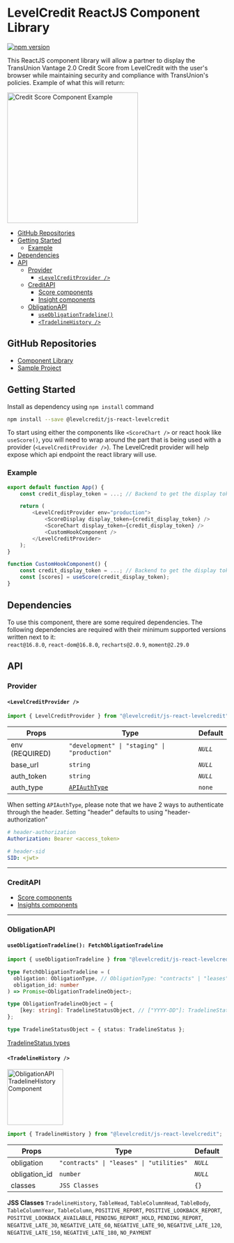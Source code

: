 # LevelCredit ReactJS Component Library

<a href="https://www.npmjs.com/package/@levelcredit/js-react-levelcredit"><img src="https://img.shields.io/npm/v/@levelcredit/js-react-levelcredit" alt="npm version"></a>

This ReactJS component library will allow a partner to display the TransUnion Vantage 2.0 Credit Score from LevelCredit with the user's browser while maintaining security and compliance with TransUnion's policies. 
Example of what this will return:

<img src="https://files.readme.io/7c5c66b-ScoreComponent.png" alt="Credit Score Component Example" width="300"/>

* [GitHub Repositories](#github-repositories)
* [Getting Started](#getting-started)
    * [Example](#example)
* [Dependencies](#dependencies)
* [API](#api)
    * [Provider](#provider)
        * [`<LevelCreditProvider />`](#levelcreditprovider-)
    * [CreditAPI](#creditapi)
        * [Score components](src/CreditAPI/score/README.md)
        * [Insight components](src/CreditAPI/insights/README.md)
    * [ObligationAPI](#obligationapi)
        * [`useObligationTradeline()`](#useobligationtradeline-fetchobligationtradeline)
        * [`<TradelineHistory />`](#tradelinehistory-)
        
## GitHub Repositories
* [Component Library](https://github.com/levelcredit/js-react-levelcredit)
* [Sample Project](https://github.com/levelcredit/js-app-component-demo)

## Getting Started

Install as dependency using `npm install` command
```sh
npm install --save @levelcredit/js-react-levelcredit
```

To start using either the components like `<ScoreChart />` or react hook like `useScore()`, you will need to wrap around the part that is being used with a provider (`<LevelCreditProvider />`). The LevelCredit provider will help expose which api endpoint the react library will use. 

### Example
```js
export default function App() {
    const credit_display_token = ...; // Backend to get the display token from CreditAPI

    return (
        <LevelCreditProvider env="production">
            <ScoreDisplay display_token={credit_display_token} />
            <ScoreChart display_token={credit_display_token} />
            <CustomHookComponent />
        </LevelCreditProvider>
    );
}

function CustomHookComponent() {
    const credit_display_token = ...; // Backend to get the display token from CreditAPI
    const [scores] = useScore(credit_display_token);
}
```

## Dependencies
To use this component, there are some required dependencies. The following dependencies are required with their minimum supported versions written next to it:  
`react@16.8.0`, `react-dom@16.8.0`, `recharts@2.0.9`, `moment@2.29.0`

## API

### Provider

#### `<LevelCreditProvider />`
```js
import { LevelCreditProvider } from "@levelcredit/js-react-levelcredit";
```

| Props | Type | Default |
|---|---|---|
| env (REQUIRED) | `"development" \| "staging" \| "production"` | *`NULL`* |
| base_url | `string` | *`NULL`* |
| auth_token | `string` | *`NULL`* |
| auth_type | [`APIAuthType`](https://github.com/levelcredit/js-lib-api/blob/main/src/types.ts#L26) | `none` |

When setting `APIAuthType`, please note that we have 2 ways to authenticate through the header. Setting "header" defaults to using "header-authorization"
```yml
# header-authorization
Authorization: Bearer <access_token>

# header-sid
SID: <jwt>
```

---

### CreditAPI
* [Score components](src/CreditAPI/score/README.md)
* [Insights components](src/CreditAPI/insights/README.md)

---

### ObligationAPI

#### `useObligationTradeline(): FetchObligationTradeline`
```js
import { useObligationTradeline } from "@levelcredit/js-react-levelcredit";
```

```ts
type FetchObligationTradeline = (
  obligation: ObligationType, // ObligationType: "contracts" | "leases" | "utilities"
  obligation_id: number
) => Promise<ObligationTradelineObject>;

type ObligationTradelineObject = {
    [key: string]: TradelineStatusObject, // ["YYYY-DD"]: TradelineStatusObject,
};

type TradelineStatusObject = { status: TradelineStatus };
```

[TradelineStatus types](src/ObligationAPI/types.ts#L3-L15)

#### `<TradelineHistory />`

<img src="https://raw.githubusercontent.com/levelcredit/js-app-component-demo/master/component-screenshots/ObligationAPI/TradelineHistory.png" alt="ObligationAPI TradelineHistory Component" height="128"/> 

```js
import { TradelineHistory } from "@levelcredit/js-react-levelcredit";
```

| Props | Type | Default |
|---|---|---|
| obligation | `"contracts" \| "leases" \| "utilities"` | *`NULL`* |
| obligation_id | `number` | *`NULL`* |
| classes | `JSS Classes` | `{}` |

**JSS Classes**
`TradelineHistory`, `TableHead`, `TableColumnHead`, `TableBody`, `TableColumnYear`, `TableColumn`, `POSITIVE_REPORT`, `POSITIVE_LOOKBACK_REPORT`, `POSITIVE_LOOKBACK_AVAILABLE`, `PENDING_REPORT_HOLD`, `PENDING_REPORT`, `NEGATIVE_LATE_30`, `NEGATIVE_LATE_60`, `NEGATIVE_LATE_90`, `NEGATIVE_LATE_120`, `NEGATIVE_LATE_150`, `NEGATIVE_LATE_180`, `NO_PAYMENT`
